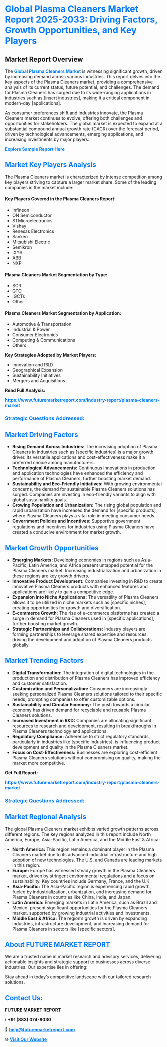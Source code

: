 <h1 style="color: #007BFF;">Global Plasma Cleaners Market Report 2025-2033: Driving Factors, Growth Opportunities, and Key Players</h1>

<section id="overview">
<h2>Market Report Overview</h2>
<p>The <a href="https://www.futuremarketreport.com/industry-report/plasma-cleaners-market" style="color: #007BFF; text-decoration: none;"><strong>Global Plasma Cleaners Market</strong></a> is witnessing significant growth, driven by increasing demand across various industries. This report delves into the key aspects of the Plasma Cleaners market, providing a comprehensive analysis of its current status, future potential, and challenges. The demand for Plasma Cleaners has surged due to its wide-ranging applications in industries such as [insert industries], making it a critical component in modern-day [applications].</p>
<p>As consumer preferences shift and industries innovate, the Plasma Cleaners market continues to evolve, offering both challenges and opportunities for stakeholders. The global market is expected to expand at a substantial compound annual growth rate (CAGR) over the forecast period, driven by technological advancements, emerging applications, and increasing investments by major players.</p>
</section>

<section id="overview">
<p><a href="https://www.futuremarketreport.com/request-sample/reportId=33877" style="color: #007BFF; text-decoration: none;"><strong>Explore Sample Report Here</strong></a></p>
</section>

<section id="key-players">
<h2 style="color: #007BFF;">Market Key Players Analysis</h2>
<p>The Plasma Cleaners market is characterized by intense competition among key players striving to capture a larger market share. Some of the leading companies in the market include:</p>
<h4>Key Players Covered in the Plasma Cleaners Report:</h4>
<ul><li>Infineon</li><li>ON Semiconductor</li><li>STMicroelectronics</li><li>Vishay</li><li>Renesas Electronics</li><li>Sanken</li><li>Mitsubishi Electric</li><li>Semikron</li><li>IXYS</li><li>ABB</li><li>NXP</li></ul>
<h4>Plasma Cleaners Market Segmentation by Type:</h4>
<ul><li>SCR</li><li>GTO</li><li>IGCTs</li><li>Other</li></ul>

<h4>Plasma Cleaners Market Segmentation by Application:</h4>
<ul><li>Automotive &amp; Transportation</li><li>Industrial &amp; Power</li><li>Consumer Electronics</li><li>Computing &amp; Communications</li><li>Others</li></ul>
<p><strong>Key Strategies Adopted by Market Players:</strong></p>
<ul>
<li>Innovation and R&D</li>
<li>Geographical Expansion</li>
<li>Sustainability Initiatives</li>
<li>Mergers and Acquisitions</li>
</ul>
</section>

<section>
<p><strong>Read Full Analysis: </strong></p><a href="https://www.futuremarketreport.com/industry-report/plasma-cleaners-market" style="color: #007BFF; text-decoration: none;"><strong>https://www.futuremarketreport.com/industry-report/plasma-cleaners-market</strong></a>
<h3 style="color: #007BFF;">Strategic Questions Addressed:</h3>
</section>

<section id="driving-factors">
<h2 style="color: #007BFF;">Market Driving Factors</h2>
<ul>
<li><strong>Rising Demand Across Industries:</strong> The increasing adoption of Plasma Cleaners in industries such as [specific industries] is a major growth driver. Its versatile applications and cost-effectiveness make it a preferred choice among manufacturers.</li>
<li><strong>Technological Advancements:</strong> Continuous innovations in production and application technologies have enhanced the efficiency and performance of Plasma Cleaners, further boosting market demand.</li>
<li><strong>Sustainability and Eco-Friendly Initiatives:</strong> With growing environmental concerns, the demand for sustainable Plasma Cleaners solutions has surged. Companies are investing in eco-friendly variants to align with global sustainability goals.</li>
<li><strong>Growing Population and Urbanization:</strong> The rising global population and rapid urbanization have increased the demand for [specific products], where Plasma Cleaners plays a vital role in meeting consumer needs.</li>
<li><strong>Government Policies and Incentives:</strong> Supportive government regulations and incentives for industries using Plasma Cleaners have created a conducive environment for market growth.</li>
</ul>
</section>

<section id="growth-opportunities">
<h2 style="color: #007BFF;">Market Growth Opportunities</h2>
<ul>
<li><strong>Emerging Markets:</strong> Developing economies in regions such as Asia-Pacific, Latin America, and Africa present untapped potential for the Plasma Cleaners market. Increasing industrialization and urbanization in these regions are key growth drivers.</li>
<li><strong>Innovative Product Development:</strong> Companies investing in R&D to create innovative Plasma Cleaners products with enhanced features and applications are likely to gain a competitive edge.</li>
<li><strong>Expansion into Niche Applications:</strong> The versatility of Plasma Cleaners allows it to be utilized in niche markets such as [specific niches], creating opportunities for growth and diversification.</li>
<li><strong>E-commerce Growth:</strong> The rise of e-commerce platforms has created a surge in demand for Plasma Cleaners used in [specific applications], further boosting market growth.</li>
<li><strong>Strategic Partnerships and Collaborations:</strong> Industry players are forming partnerships to leverage shared expertise and resources, driving the development and adoption of Plasma Cleaners products globally.</li>
</ul>
</section>

<section id="trending-factors">
<h2 style="color: #007BFF;">Market Trending Factors</h2>
<ul>
<li><strong>Digital Transformation:</strong> The integration of digital technologies in the production and distribution of Plasma Cleaners has improved efficiency and customer satisfaction.</li>
<li><strong>Customization and Personalization:</strong> Consumers are increasingly seeking personalized Plasma Cleaners solutions tailored to their specific needs, prompting companies to offer customizable options.</li>
<li><strong>Sustainability and Circular Economy:</strong> The push towards a circular economy has driven demand for recyclable and reusable Plasma Cleaners solutions.</li>
<li><strong>Increased Investment in R&D:</strong> Companies are allocating significant resources to research and development, resulting in breakthroughs in Plasma Cleaners technology and applications.</li>
<li><strong>Regulatory Compliance:</strong> Adherence to strict regulatory standards, particularly in industries like [specific industries], is influencing product development and quality in the Plasma Cleaners market.</li>
<li><strong>Focus on Cost-Effectiveness:</strong> Businesses are exploring cost-efficient Plasma Cleaners solutions without compromising on quality, making the market more competitive.</li>
</ul>
</section>

<section>
<p><strong>Get Full Report: </strong></p><a href="https://www.futuremarketreport.com/industry-report/plasma-cleaners-market" style="color: #007BFF; text-decoration: none;"><strong>https://www.futuremarketreport.com/industry-report/plasma-cleaners-market</strong></a>
<h3 style="color: #007BFF;">Strategic Questions Addressed:</h3>
</section>


<section id="regional-analysis">
<h2 style="color: #007BFF;">Market Regional Analysis</h2>
<p>The global Plasma Cleaners market exhibits varied growth patterns across different regions. The key regions analyzed in this report include North America, Europe, Asia-Pacific, Latin America, and the Middle East & Africa:</p>
<ul>
<li><strong>North America:</strong> This region remains a dominant player in the Plasma Cleaners market due to its advanced industrial infrastructure and high adoption of new technologies. The U.S. and Canada are leading markets in this region.</li>
<li><strong>Europe:</strong> Europe has witnessed steady growth in the Plasma Cleaners market, driven by stringent environmental regulations and a focus on sustainability. Key countries include Germany, France, and the U.K.</li>
<li><strong>Asia-Pacific:</strong> The Asia-Pacific region is experiencing rapid growth, fueled by industrialization, urbanization, and increasing demand for Plasma Cleaners in countries like China, India, and Japan.</li>
<li><strong>Latin America:</strong> Emerging markets in Latin America, such as Brazil and Mexico, present significant opportunities for the Plasma Cleaners market, supported by growing industrial activities and investments.</li>
<li><strong>Middle East & Africa:</strong> The region’s growth is driven by expanding industries, infrastructure development, and increasing demand for Plasma Cleaners in sectors like [specific sectors].</li>
</ul>
</section>

<footer>
<h2 style="color: #007BFF;">About FUTURE MARKET REPORT</h2>
<p>We are a trusted name in market research and advisory services, delivering actionable insights and strategic support to businesses across diverse industries. Our expertise lies in offering:</p>

<p>Stay ahead in today’s competitive landscape with our tailored research solutions.</p>

<h2 style="color: #007BFF;">Contact Us:</h2>
<p><strong>FUTURE MARKET REPORT</strong></p>
<p>📞 <strong>+91 (883) 074-8030</strong></p>
<p>📧 <strong><a href="mailto:help@futuremarketreport.com" style="color: #007BFF;">help@futuremarketreport.com</a></strong></p>
<p>🌐 <strong><a href="https://www.futuremarketreport.com/" style="color: #007BFF;">Visit Our Website</a></strong></p>
</footer>